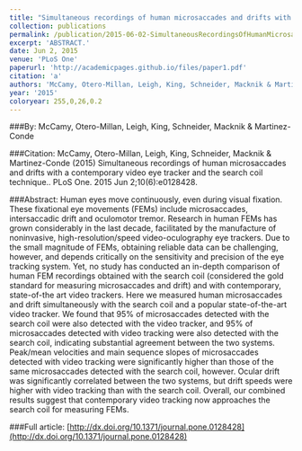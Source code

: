 ```yaml
---
title: "Simultaneous recordings of human microsaccades and drifts with a contemporary video eye tracker and the search coil technique."
collection: publications
permalink: /publication/2015-06-02-SimultaneousRecordingsOfHumanMicrosaccadesAndDriftsWithAContemp
excerpt: 'ABSTRACT.'
date: Jun 2, 2015
venue: 'PLoS One'
paperurl: 'http://academicpages.github.io/files/paper1.pdf'
citation: 'a'
authors: 'McCamy, Otero-Millan, Leigh, King, Schneider, Macknik & Martinez-Conde'
year: '2015'
coloryear: 255,0,26,0.2
---
```


###By: 
McCamy, Otero-Millan, Leigh, King, Schneider, Macknik & Martinez-Conde

###Citation: 
McCamy, Otero-Millan, Leigh, King, Schneider, Macknik & Martinez-Conde (2015) Simultaneous recordings of human microsaccades and drifts with a contemporary video eye tracker and the search coil technique.. PLoS One. 2015 Jun 2;10(6):e0128428. 

###Abstract: 
Human eyes move continuously, even during visual fixation. These fixational eye movements (FEMs) include microsaccades, intersaccadic drift and oculomotor tremor. Research in human FEMs has grown considerably in the last decade, facilitated by the manufacture of noninvasive, high-resolution/speed video-oculography eye trackers. Due to the small magnitude of FEMs, obtaining reliable data can be challenging, however, and depends critically on the sensitivity and precision of the eye tracking system. Yet, no study has conducted an in-depth comparison of human FEM recordings obtained with the search coil (considered the gold standard for measuring microsaccades and drift) and with contemporary, state-of-the art video trackers. Here we measured human microsaccades and drift simultaneously with the search coil and a popular state-of-the-art video tracker. We found that 95% of microsaccades detected with the search coil were also detected with the video tracker, and 95% of microsaccades detected with video tracking were also detected with the search coil, indicating substantial agreement between the two systems. Peak/mean velocities and main sequence slopes of microsaccades detected with video tracking were significantly higher than those of the same microsaccades detected with the search coil, however. Ocular drift was significantly correlated between the two systems, but drift speeds were higher with video tracking than with the search coil. Overall, our combined results suggest that contemporary video tracking now approaches the search coil for measuring FEMs.

###Full article: 
[http://dx.doi.org/10.1371/journal.pone.0128428](http://dx.doi.org/10.1371/journal.pone.0128428)
